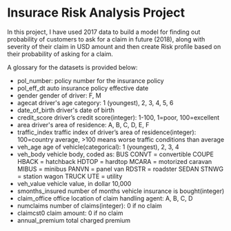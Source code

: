 # Insurace Risk Analysis Project

In this project, I have used 2017 data to build a model for finding out probability of customers to ask for a claim in future (2018), along with severity of their claim in USD amount and then create Risk profile based on their probability of asking for a claim.

A glossary for the datasets is provided below:

* pol_number: policy number for the insurance policy
* pol_eff_dt auto insurance policy effective date
* gender gender of driver: F, M
* agecat driver's age category: 1 (youngest), 2, 3, 4, 5, 6
* date_of_birth driver's date of birth
* credit_score driver’s credit score(integer): 1-100, 1=poor, 100=excellent
* area driver's area of residence: A, B, C, D, E, F
* traffic_index traffic index of driver’s area of residence(integer): 100=country average, >100 means worse traffic conditions than average
* veh_age age of vehicle(categorical): 1 (youngest), 2, 3, 4
* veh_body vehicle body, coded as:
                                    BUS
                                    CONVT = convertible
                                    COUPE
                                    HBACK = hatchback
                                    HDTOP = hardtop
                                    MCARA = motorized caravan
                                    MIBUS = minibus
                                    PANVN = panel van
                                    RDSTR = roadster
                                    SEDAN
                                    STNWG = station wagon
                                    TRUCK
                                    UTE = utility
* veh_value vehicle value, in dollar 10,000
* smonths_insured number of months vehicle insurance is bought(integer)
* claim_office office location of claim handling agent: A, B, C, D
* numclaims number of claims(integer): 0 if no claim
* claimcst0 claim amount: 0 if no claim
* annual_premium total charged premium